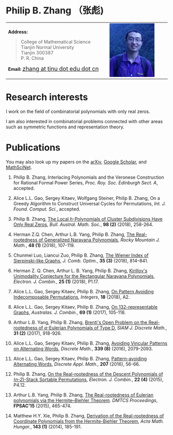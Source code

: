 <head>
<meta http-equiv="Content-Type" content="text/html; charset=utf-8"/>
<title>Philip B. Zhang's Homepage</title>
</head>

	
# Philip B. Zhang （张彪)





<table width="80%">
  <tbody><tr>
    <td width="42%">
	<p><b>Address:</b> </p>
	<blockquote>
	    College of Mathematical Science<br>
	    Tianjin Normal University<br>
	    Tianjin  300387<br>
 	    P. R. China<br>
	</blockquote>
	<p><b>Email: </b>  <a href="mailto:zhang@tjnu.edu.cn"> <font size="4"> zhang at tjnu dot edu dot cn </font> </a> </p>
      </td>
	<td width="25%">
	    <img border="0" alt="" src="pic.jpg" width="140" ></td>
  </tr></tbody></table>

<!---  <img width="160"  src="pic.jpg"> -->
<!--- - **Address:** College of Mathematical Science, Tianjin Normal University, Tianjin  300387, P. R. China  -->
<!---  - **Email:** [zhang at tjnu dot edu dot cn](mailto:zhang@tjnu.edu.cn) -->
<!--- I am an instructor at the Tianjin Normal University.  -->
<!--- I am currently a visiting scholar at the University of Pennsylvania where my mentor is [James Haglund](https://www.math.upenn.edu/~jhaglund/) from August 2018 to August 2019.  -->
<!---  I received my Ph.D. in June 2015 from Nankai University under the guidance of [Arthur L.B. Yang](http://www.combinatorics.net.cn/homepage/yang/). -->

# Research interests

I work on the field of combinatorial polynomials with only real zeros. 

I am also interested in combinatorial problems connected with other areas such as symmetric functions and representation theory.


# Publications

You may also look up my papers on the [arXiv](https://arxiv.org/find/grp_math/1/au:+Zhang_Philip_B/0/1/0/all/0/1), [Google Scholar](https://scholar.google.com/citations?user=E0RFmmMAAAAJ&hl=en), and [MathSciNet](http://www.ams.org/mathscinet/search/publications.html?pg1=INDI&s1=1066440).


1. Philip B. Zhang, Interlacing Polynomials and the Veronese Construction for Rational Formal Power Series, _Proc. Roy. Soc. Edinburgh Sect. A_, accepted.

1. Alice L.L. Gao, Sergey Kitaev, Wolfgang Steiner, Philip B. Zhang, On a Greedy Algorithm to Construct Universal Cycles for Permutations, _Int. J. Found. Comput. Sci._, accepted.

1. Philip B. Zhang, [The Local _h_-Polynomials of Cluster Subdivisions Have Only Real Zeros](papers/2018/2018bams.pdf), _Bull. Austral. Math. Soc._, __98 (2)__ (2018),  258-264.

1. Herman Z.Q. Chen, Arthur L.B. Yang, Philip B. Zhang, [The Real-rootedness of Generalized Narayana Polynomials](papers/2018/2018rmj.pdf), _Rocky Mountain J. Math._, __48 (1)__  (2018), 107-119.

1. Chunmei Luo, Liancui Zuo, Philip B. Zhang, [The Wiener Index of Sierpinski-like Graphs](papers/2018/2018jco.pdf), _J. Comb. Optim._, __35 (3)__ (2018), 814–841.

1. Herman Z. Q. Chen, Arthur L. B. Yang, Philip B. Zhang, [Kirillov's Unimodality Conjecture for the Rectangular Narayana Polynomials](papers/2018/2018ejc.pdf), _Electron. J. Combin._, __25 (1)__ (2018), P1.17.
1. Alice L.L. Gao, Sergey Kitaev, Philip B. Zhang, [On Pattern Avoiding Indecomposable Permutations](papers/2018/2018integers.pdf), _Integers_, __18__ (2018), A2.

1. Alice L.L. Gao, Sergey Kitaev, Philip B. Zhang, [On 132-representable Graphs](papers/2017/2017ajc.pdf), _Australas. J. Combin._, __69 (1)__ (2017), 105-118.

1. Arthur L.B. Yang, Philip B. Zhang, [Brenti's Open Problem on the Real-rootedness of _q_-Eulerian Polynomials of Type D](papers/2017/2017siamdm.pdf), _SIAM J. Discrete Math._, __31 (2)__ (2017), 918-926.

1. Alice L.L. Gao, Sergey Kitaev, Philip B. Zhang, [Avoiding Vincular Patterns on Alternating Words](papers/2016/2016dm.pdf), _Discrete Math._, __339 (8)__ (2016), 2079-2093.

1. Alice L.L. Gao, Sergey Kitaev, Philip B. Zhang, [Pattern-avoiding Alternating Words](papers/2016/2016dam.pdf), _Discrete Appl. Math._, __207__ (2016), 56-66.

1. Philip B. Zhang, [On the Real-rootedness of the Descent Polynomials of (_n-2_)-Stack Sortable Permutations](papers/2015/2015ejc.pdf), _Electron. J. Combin._, __22 (4)__ (2015), P4.12.

1. Arthur L.B. Yang, Philip B. Zhang, [The Real-rootedness of Eulerian polynomials via the Hermite–Biehler Theorem](papers/2015/2015fpsac.pdf). _DMTCS Proceedings_, __FPSAC’15__ (2015), 465-474.

1. Matthew H.Y. Xie, Philip B. Zhang, [Derivation of the Real-rootedness of Coordinate Polynomials from the Hermite-Biehler Theorem](papers/2014/2014amh.pdf), _Acta Math. Hungar._, __143 (1)__ (2014), 185-191.



